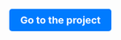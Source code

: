 



<a href="Market Analysis of Public Catering in Moscow_ENG.ipynb" style="text-decoration:none;">
  <div style="display:inline-block; padding:10px 20px; font-size:18px; font-weight:bold; color:white; background-color:#007bff; border-radius:5px;">
    Go to the project
  </div>
</a>
